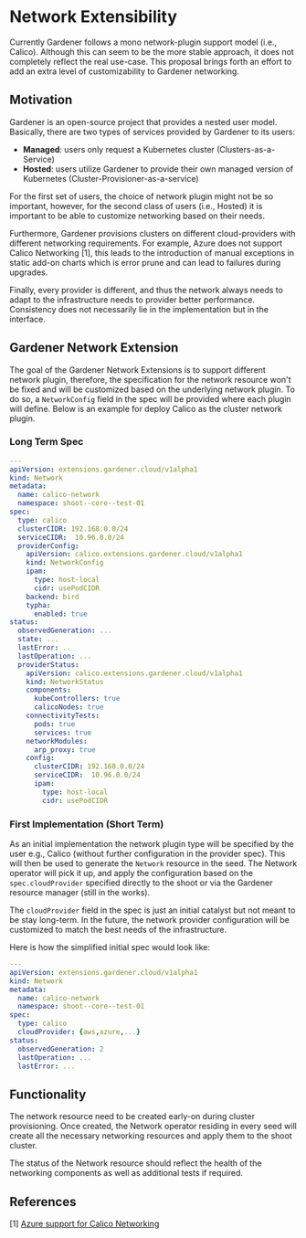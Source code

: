 # Network Extensibility

Currently Gardener follows a mono network-plugin support model (i.e., Calico). Although this can seem to be the more stable approach, it does not completely reflect the real use-case. This proposal brings forth an effort to add an extra level of customizability to Gardener networking.

## Motivation

Gardener is an open-source project that provides a nested user model. Basically, there are two types of services provided by Gardener to its users:

- **Managed**: users only request a Kubernetes cluster (Clusters-as-a-Service)
- **Hosted**: users utilize Gardener to provide their own managed version of Kubernetes (Cluster-Provisioner-as-a-service)

For the first set of users, the choice of network plugin might not be so important, however, for the second class of users (i.e., Hosted) it is important to be able to customize networking based on their needs.

Furthermore, Gardener provisions clusters on different cloud-providers with different networking requirements. For example, Azure does not support Calico Networking [1], this leads to the introduction of manual exceptions in static add-on charts which is error prune and can lead to failures during upgrades.

Finally, every provider is different, and thus the network always needs to adapt to the infrastructure needs to provider better performance. Consistency does not necessarily lie in the implementation but in the interface.

## Gardener Network Extension

The goal of the Gardener Network Extensions is to support different network plugin, therefore, the specification for the network resource won't be fixed and will be customized based on the underlying network plugin. To do so, a `NetworkConfig` field in the spec will be provided where each plugin will define. Below is an example for deploy Calico as the cluster network plugin.


### Long Term Spec
```yaml
---
apiVersion: extensions.gardener.cloud/v1alpha1
kind: Network
metadata:
  name: calico-network
  namespace: shoot--core--test-01
spec:
  type: calico
  clusterCIDR: 192.168.0.0/24
  serviceCIDR:  10.96.0.0/24
  providerConfig:
    apiVersion: calico.extensions.gardener.cloud/v1alpha1
    kind: NetworkConfig
    ipam:
      type: host-local
      cidr: usePodCIDR
    backend: bird
    typha:
      enabled: true
status:
  observedGeneration: ...
  state: ...
  lastError: ..
  lastOperation: ...
  providerStatus:
    apiVersion: calico.extensions.gardener.cloud/v1alpha1
    kind: NetworkStatus
    components:
      kubeControllers: true
      calicoNodes: true
    connectivityTests:
      pods: true
      services: true
    networkModules:
      arp_proxy: true
    config:
      clusterCIDR: 192.168.0.0/24
      serviceCIDR:  10.96.0.0/24
      ipam:
        type: host-local
        cidr: usePodCIDR
```


### First Implementation (Short Term)

As an initial implementation the network plugin type will be specified by the user e.g., Calico (without further configuration in the provider spec). This will then be used to generate
the `Network` resource in the seed. The Network operator will pick it up, and apply the configuration based on the `spec.cloudProvider` specified directly to the shoot or via the
Gardener resource manager (still in the works).

The `cloudProvider` field in the spec is just an initial catalyst but not meant to be stay long-term. In the future, the network provider configuration will be customized to match the best
needs of the infrastructure.

Here is how the simplified initial spec would look like:

```yaml
---
apiVersion: extensions.gardener.cloud/v1alpha1
kind: Network
metadata:
  name: calico-network
  namespace: shoot--core--test-01
spec:
  type: calico
  cloudProvider: {aws,azure,...}
status:
  observedGeneration: 2
  lastOperation: ...
  lastError: ...
 ```


## Functionality

The network resource need to be created early-on during cluster provisioning. Once created, the Network operator residing in every seed will create all the necessary networking resources and apply them to the shoot cluster.

The status of the Network resource should reflect the health of the networking components as well as additional tests if required.

## References

[1] [Azure support for Calico Networking](https://docs.projectcalico.org/v3.0/reference/public-cloud/azure)